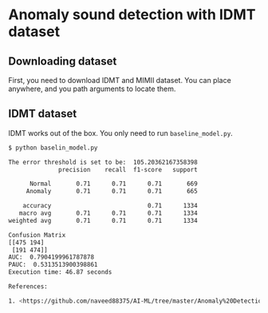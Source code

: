 # Anomaly sound detection with IDMT dataset

## Downloading dataset

First, you need to download IDMT and MIMII dataset. You can place anywhere, and you path arguments to locate them.

## IDMT dataset

IDMT works out of the box. You only need to run `baseline_model.py`.

```bash
$ python baselin_model.py

The error threshold is set to be:  105.20362167358398
              precision    recall  f1-score   support

      Normal       0.71      0.71      0.71       669
     Anomaly       0.71      0.71      0.71       665

    accuracy                           0.71      1334
   macro avg       0.71      0.71      0.71      1334
weighted avg       0.71      0.71      0.71      1334

Confusion Matrix
[[475 194]
 [191 474]]
AUC:  0.7904199961787878
PAUC:  0.5313513900398861
Execution time: 46.87 seconds

References:  

1. <https://github.com/naveed88375/AI-ML/tree/master/Anomaly%20Detection%20in%20Industrial%20Equipment>
